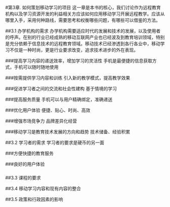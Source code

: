 #第3章. 如何策划移动学习的项目	这一章是本书的核心，我们讨论作为远程教育机构以及学习资源开发的利益相关方应该如何应用移动学习开展远程教学。应该从哪里入手，采用何种路线，需要思考和权衡哪些问题，有哪些可以借鉴的方法。##3.1 办学机构的需求办学机构需要适应时代的发展和技术的发展，以及使用者的呼声。在别的行业已经成熟的移动互联网产业也已经波及到教育培训领域，特别是充分依赖于信息技术的远程教育领域。移动技术已经渗透到各行各业中，移动学习不仅是一种时尚，更是行业要求改变，追求技术进步的外在表现。
###提高学习内容的递送效率，增加学习的灵活性
手机是最便捷的信息获取方式，手机可以随时随地使用

###按需提供学习内容和训练
引入新的教学模式，提高教学效果

###促进学习者之间的交流和社会性建构
基于情境的学习

###提高服务质量
手机可以与用户精确绑定，准确递送

###优化用户体验
便捷、贴心、时尚、高效

###增强市场竞争力
品牌差异化经营

###移动学习是教育技术发展的方向和趋势
技术储备、经验积累

##3.2 学习者的需求
学习者的要求是硬币的另一面

###方便快捷的教育服务


###良好的用户体验

#####3.3 课程的要求##3.4 移动学习内容和现有内容的整合##3.5 政策和行政因素的影响